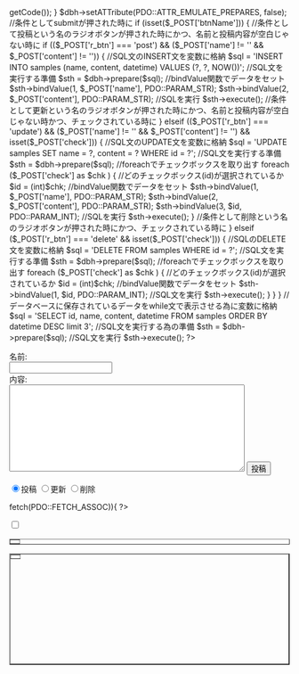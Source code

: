 <?php 
    //DBに接続する為の処理
    $dsn = 'mysql:dbname=kadais;host=localhost;charset=utf8mb4';
    $user = 'root';
    $password = 'ozi123';
    try { 
        $dbh = new PDO($dsn, $user, $password);     
        } catch(PDOException $e) {
            die('Connect Error: ' . $e->getCode()); 
    }
    $dbh->setATTribute(PDO::ATTR_EMULATE_PREPARES, false);

    //条件としてsubmitが押された時に
    if (isset($_POST['btnName'])) {
        //条件として投稿という名のラジオボタンが押された時にかつ、名前と投稿内容が空白じゃない時に
        if (($_POST['r_btn'] === 'post') && ($_POST['name'] != '' && $_POST['content'] != '')) {
            //SQL文のINSERT文を変数に格納
            $sql = 'INSERT INTO samples (name, content, datetime) VALUES (?, ?, NOW())';
            //SQL文を実行する準備
            $sth = $dbh->prepare($sql);
            //bindValue関数でデータをセット
            $sth->bindValue(1, $_POST['name'], PDO::PARAM_STR);
            $sth->bindValue(2, $_POST['content'], PDO::PARAM_STR);
            //SQLを実行
            $sth->execute();

        //条件として更新という名のラジオボタンが押された時にかつ、名前と投稿内容が空白じゃない時かつ、チェックされている時に
        } elseif (($_POST['r_btn'] === 'update') && ($_POST['name'] != '' && $_POST['content'] != '') && isset($_POST['check'])) {
            //SQL文のUPDATE文を変数に格納
            $sql = 'UPDATE samples SET name = ?, content = ? WHERE id = ?';
            //SQL文を実行する準備
            $sth = $dbh->prepare($sql);
            //foreachでチェックボックスを取り出す
            foreach ($_POST['check'] as $chk ) {
                //どのチェックボックス(id)が選択されているか
                $id = (int)$chk;
                //bindValue関数でデータをセット
                $sth->bindValue(1, $_POST['name'], PDO::PARAM_STR);
                $sth->bindValue(2, $_POST['content'], PDO::PARAM_STR);
                $sth->bindValue(3, $id, PDO::PARAM_INT);
                //SQLを実行
                $sth->execute();
            }
        //条件として削除という名のラジオボタンが押された時にかつ、チェックされている時に
        } elseif ($_POST['r_btn'] === 'delete' && isset($_POST['check'])) {
            //SQLのDELETE文を変数に格納
            $sql = 'DELETE FROM samples WHERE id = ?';
            //SQL文を実行する準備
            $sth = $dbh->prepare($sql);
            //foreachでチェックボックスを取り出す
            foreach ($_POST['check'] as $chk ) {
                //どのチェックボックス(id)が選択されているか
                $id = (int)$chk;
                //bindValue関数でデータをセット
                $sth->bindValue(1, $id, PDO::PARAM_INT);
                //SQL文を実行
                $sth->execute();
            }
        }
    }
    //データベースに保存されているデータをwhile文で表示させる為に変数に格納
    $sql = 'SELECT id, name, content, datetime FROM samples ORDER BY datetime DESC limit 3';
    //SQL文を実行する為の準備
    $sth = $dbh->prepare($sql);
    //SQL文を実行
    $sth->execute();
?>

<html>
    <head>
        <meta http-equiv="Content-Type" content=text/html; cahrset=UTF-8">
        <script src="https://ajax.googleapis.com/ajax/libs/jquery/3.7.0/jquery.min.js"></script>    
    </head>
    <body>
        <form method="post" action="/testphp/q4.php">
            <p>
                名前:<br><input type="text" name="name" id="name_id" size="20" maxlength"50"><br>
                内容:<br><textarea name="content" id="content_id" rows="10" cols="50"></textarea>
                <button type="submit" name="btnName" id="button_id">投稿</button>
            </p>
            <p>
               <input type="radio" name="r_btn" id="post_id" value="post"  checked>投稿
               <input type="radio" name="r_btn" id="update_id" value="update" >更新
               <input type="radio" name="r_btn" id="delete_id" value="delete" >削除
            </p>
<!--SELECT文で取得したデータを表示する為の処理-->
<?php while($row = $sth->fetch(PDO::FETCH_ASSOC)){ ?>
            <div> 
                <table border="1" width="800" >
                    <p><input type="checkbox" class="p1Chk" name="check[]" value="<?= htmlspecialchars($row['id'], ENT_QUOTES, 'UTF-8'); ?>"></p>
                    <tr>
                        <td>
                            <?= htmlspecialchars($row['name'], ENT_QUOTES, 'UTF-8'); ?>
                            <?= htmlspecialchars($row['datetime'], ENT_QUOTES, 'UTF-8'); ?>
                        </td>
                    </tr>
                </table>
                <table border="2" width="800" height="200">
                    <td>
                        <?= htmlspecialchars($row['content'], ENT_QUOTES, 'UTF-8'); ?>
                    </td>
                </table>
            </div>
<?php } ?>
<?php  $dbh = null; ?>
        </form>
        <script>
            //チェックボックスを非表示(hidden)
            $(".p1Chk").css("visibility", "hidden");
            //ラジオボタンがクリックされた時に動く関数
            $('input[name="r_btn"]').bind('click', function() {
                //チェックされているラジオボタンのvalueを取得
                let value = $('input[name="r_btn"]:checked').val();
                //submitに表示されている文字を入れるための空の変数
                let changeSub;
                //表示非表示を変更するために'hidden'か'visible'を入れるための空の変数
                let chkVisibility;

                //valueがチェックの入っているラジオボタンと等しい時
                if (value === 'post') {
                    //submit上の表示を変更する為の文字を変数に格納
                    changeSub = '投稿';
                    //変数にチェックボックスを非表示にする為hiddenを入れる
                    chkVisibility = 'hidden';

                //valueがチェックの入っているラジオボタンと等しい時
                } else if (value === 'update') {
                    //submit上の表示を変更する為の文字を変数に格納
                    changeSub = '更新';
                    //変数にチェックボックスを表示する為visibleを入れる
                    chkVisibility = 'visible'

                //valueがチェックの入っているラジオボタンと等しい時
                } else if (value === 'delete') {
                    //submit上の表示を変更する為の文字を変数に格納
                    changeSub = '削除';
                    //変数にチェックボックスを表示する為visibleを入れる
                    chkVisibility = 'visible';
                }
                //submitを変更する処理
                $('#button_id').text(changeSub);
                //チェックボックスを表示非表示する処理
                $(".p1Chk").css('visibility', chkVisibility);
            });

            //submitが押された時に動く関数
            $('#button_id').bind('click', function() {
                //名前の文字数を取得
                let js_name = $('#name_id').val().length;
                //投稿内容の文字数を取得
                let js_content = $('#content_id').val().length;
                //チェックボックスのチェックされている数を変数に入れる
                let count = $('.p1Chk:checked').length;
                //チェックされているラジオボタンのvalueを取得
                let value = $('input[name="r_btn"]:checked').val();
                //alertを表示するためにエラー文を入れる変数
                let error;

                //チェックされているラジオボタンが投稿または、更新の場合
                if ((value === 'post') || (value === 'update')) {
                    //名前と投稿内容を入力した際の文字数チェック
                    if ((js_name === 0 || js_name >= 10 ) && (js_content === 0 || js_content >= 300)) {
                        //入力チェックに引っかかった場合にalertで表示する文を変数に格納
                        error = '名前と投稿内容に誤りがあります。';
                    //名前文字数チェック
                    } else if ((js_name === 0 ) || (js_name >= 10)) {
                        error = '名前に誤りがあります。';
                    //投稿内容文字数チェック
                    } else if ((js_content === 0) || (js_content >= 300)) {
                        error = '投稿内容に誤りがあります。';
                    //ラジオボタンの更新が選択されているかつ、チェックがない場合
                    } else if ((value === 'update') && (count === 0)) {
                        //alertで表示する文を変数に格納
                        error = '更新する投稿にチェックが入っていません';
                    }
                }

                //ラジオボタンの削除が選択されている場合
                if (value === 'delete') {
                    //条件としてチェックボックスがチェックされていない時
                    if (count === 0) {
                        //alertで表示する分を変数に格納
                        error = '削除する投稿にチェックが入っていません';
                    }
                }

                //errorが空白じゃない時に
                if (!error == '') {
                    //errorには条件によって、表示する文が異なる
                    alert(error);
                    //戻り値としてfalseを返して投稿を中止する
                    return false;
                }
            });
        </script>
    </body>
</html>
